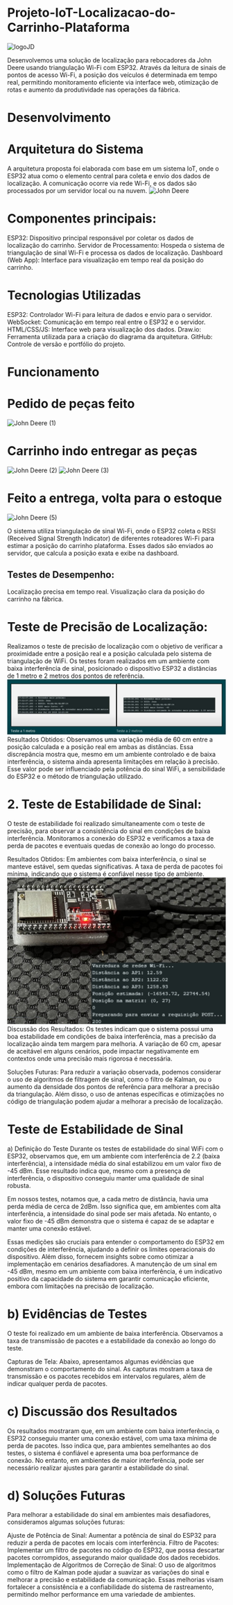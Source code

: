 # Projeto-IoT-Localizacao-do-Carrinho-Plataforma
![logoJD](https://github.com/user-attachments/assets/e011641c-6f20-4fcd-b0ac-6c3bde74d0a6)

 Desenvolvemos uma solução de localização para rebocadores da John Deere usando triangulação Wi-Fi com ESP32. Através da leitura de sinais de pontos de acesso Wi-Fi, a posição dos veículos é determinada em tempo real, permitindo monitoramento eficiente via interface web, otimização de rotas e aumento da produtividade nas operações da fábrica.
# Desenvolvimento
 # Arquitetura do Sistema
  A arquitetura proposta foi elaborada com base em um sistema IoT, onde o ESP32 atua como o elemento central para coleta e envio dos dados de localização. A comunicação ocorre via rede Wi-Fi, e os dados são processados por um servidor local ou na nuvem.
  ![John Deere](https://github.com/user-attachments/assets/0b59af4f-719c-49e8-a7d9-f9a46e8babba)
 
 # Componentes principais:
  ESP32: Dispositivo principal responsável por coletar os dados de localização do carrinho.
  Servidor de Processamento: Hospeda o sistema de triangulação de sinal Wi-Fi e processa os dados de localização.
  Dashboard (Web App): Interface para visualização em tempo real da posição do carrinho.
# Tecnologias Utilizadas
 ESP32: Controlador Wi-Fi para leitura de dados e envio para o servidor.
 WebSocket: Comunicação em tempo real entre o ESP32 e o servidor.
 HTML/CSS/JS: Interface web para visualização dos dados.
 Draw.io: Ferramenta utilizada para a criação do diagrama da arquitetura.
 GitHub: Controle de versão e portfólio do projeto.
# Funcionamento
 # Pedido de peças feito
 
 ![John Deere (1)](https://github.com/user-attachments/assets/c5f051c7-4f3d-4cf7-b1d4-36632bf4eaf4)
 
 # Carrinho indo entregar as peças 
 
 ![John Deere (2)](https://github.com/user-attachments/assets/30add42b-72e8-488c-9b79-b0d80fad1f3f)
 ![John Deere (3)](https://github.com/user-attachments/assets/e374ab92-9d37-4ecb-ba24-f75a1950e54c)

# Feito a entrega, volta para o estoque

 ![John Deere (5)](https://github.com/user-attachments/assets/3108be6e-ac76-40ab-8597-6cb6873a57ed)
 
 O sistema utiliza triangulação de sinal Wi-Fi, onde o ESP32 coleta o RSSI (Received Signal Strength Indicator) de diferentes roteadores Wi-Fi para estimar a posição do carrinho plataforma. Esses dados são enviados ao servidor, que calcula a posição exata e exibe na dashboard.

## Testes de Desempenho:
  Localização precisa em tempo real.
  Visualização clara da posição do carrinho na fábrica.
  
 # Teste de Precisão de Localização: 
  Realizamos o teste de precisão de localização com o objetivo de verificar a proximidade entre a posição real e a posição calculada pelo sistema de triangulação de WiFi. Os testes foram realizados em um ambiente com baixa interferência de sinal, posicionado o dispositivo ESP32 a distâncias de 1 metro e 2 metros dos pontos de referência.
  ![ImagemTest)](assets/ImagemTest.jpeg)
 Resultados Obtidos:
 Observamos uma variação média de 60 cm entre a posição calculada e a posição real em ambas as distâncias. Essa discrepância mostra que, mesmo em um ambiente controlado e de baixa interferência, o sistema ainda apresenta limitações em relação à precisão. Esse valor pode ser influenciado pela potência do sinal WiFi, a sensibilidade do ESP32 e o método de triangulação utilizado.
 
# 2. Teste de Estabilidade de Sinal:
  O teste de estabilidade foi realizado simultaneamente com o teste de precisão, para observar a consistência do sinal em condições de baixa interferência. Monitoramos a conexão do ESP32 e verificamos a taxa de perda de pacotes e eventuais quedas de conexão ao longo do processo.

  Resultados Obtidos:
  Em ambientes com baixa interferência, o sinal se manteve estável, sem quedas significativas. A taxa de perda de pacotes foi mínima, indicando que o sistema é confiável nesse tipo de ambiente.
   ![EspFuncionando)](assets/EspFuncionando.jpeg)
 Discussão dos Resultados:
  Os testes indicam que o sistema possui uma boa estabilidade em condições de baixa interferência, mas a precisão da localização ainda tem margem para melhoria. A variação de 60 cm, apesar de aceitável em alguns cenários, pode impactar negativamente em contextos onde uma precisão mais rigorosa é necessária.

 Soluções Futuras:
  Para reduzir a variação observada, podemos considerar o uso de algoritmos de filtragem de sinal, como o filtro de Kalman, ou o aumento da densidade dos pontos de referência para melhorar a precisão da triangulação. Além disso, o uso de antenas específicas e otimizações no código de triangulação podem ajudar a melhorar a precisão de localização.


# Teste de Estabilidade de Sinal
a) Definição do Teste
 Durante os testes de estabilidade do sinal WiFi com o ESP32, observamos que, em um ambiente com interferência de 2.2 (baixa interferência), a intensidade média do sinal estabilizou em um valor fixo de -45 dBm. Esse resultado indica que, mesmo com a presença de interferência, o dispositivo conseguiu manter uma qualidade de sinal robusta.

 Em nossos testes, notamos que, a cada metro de distância, havia uma perda média de cerca de 2dBm. Isso significa que, em ambientes com alta interferência, a intensidade do sinal pode ser mais afetada. No entanto, o valor fixo de -45 dBm demonstra que o sistema é capaz de se adaptar e manter uma conexão estável.

 Essas medições são cruciais para entender o comportamento do ESP32 em condições de interferência, ajudando a definir os limites operacionais do dispositivo. Além disso, fornecem insights sobre como otimizar a implementação em cenários desafiadores. A manutenção de um sinal em -45 dBm, mesmo em um ambiente com baixa interferência, é um indicativo positivo da capacidade do sistema em garantir comunicação eficiente, embora com limitações na precisão de localização.

# b) Evidências de Testes
 O teste foi realizado em um ambiente de baixa interferência. Observamos a taxa de transmissão de pacotes e a estabilidade da conexão ao longo do teste.

Capturas de Tela: Abaixo, apresentamos algumas evidências que demonstram o comportamento do sinal. As capturas mostram a taxa de transmissão e os pacotes recebidos em intervalos regulares, além de indicar qualquer perda de pacotes.

# c) Discussão dos Resultados
 Os resultados mostraram que, em um ambiente com baixa interferência, o ESP32 conseguiu manter uma conexão estável, com uma taxa mínima de perda de pacotes. Isso indica que, para ambientes semelhantes ao dos testes, o sistema é confiável e apresenta uma boa performance de conexão. No entanto, em ambientes de maior interferência, pode ser necessário realizar ajustes para garantir a estabilidade do sinal.

# d) Soluções Futuras
 Para melhorar a estabilidade do sinal em ambientes mais desafiadores, consideramos algumas soluções futuras:

Ajuste de Potência de Sinal: Aumentar a potência de sinal do ESP32 para reduzir a perda de pacotes em locais com interferência.
Filtro de Pacotes: Implementar um filtro de pacotes no código do ESP32, que possa descartar pacotes corrompidos, assegurando maior qualidade dos dados recebidos.
Implementação de Algoritmos de Correção de Sinal: O uso de algoritmos como o filtro de Kalman pode ajudar a suavizar as variações do sinal e melhorar a precisão e estabilidade da comunicação.
Essas melhorias visam fortalecer a consistência e a confiabilidade do sistema de rastreamento, permitindo melhor performance em uma variedade de ambientes.



